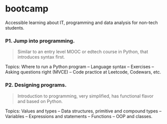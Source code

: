 # bootcamp
Accessible learning about IT, programming and data analysis for non-tech students.

### P1. Jump into programming.

> Similar to an entry level MOOC or edtech course in Python, that introduces syntax first.

Topics: Where to run a Python program – Language syntax – Exercises – Asking questions right (MVCE) – Code practice at Leetcode, Codewars, etc.

### P2. Designing programs.

> Introduction to programming, very simplified, has functional flavor and based on Python.

Topics: Values and types – Data structures, primitive and compound types – Variables – Expressions and statements – Functions – OOP and classes.
